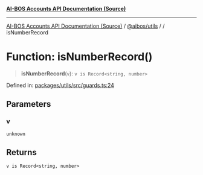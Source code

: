 [**AI-BOS Accounts API Documentation (Source)**](../../../README.md)

***

[AI-BOS Accounts API Documentation (Source)](../../../README.md) / [@aibos/utils](../README.md) / [](../README.md) / isNumberRecord

# Function: isNumberRecord()

> **isNumberRecord**(`v`): `v is Record<string, number>`

Defined in: [packages/utils/src/guards.ts:24](https://github.com/pohlai88/accounts/blob/48103fb36d28b2b9bfb33472b6de2f719773cde9/packages/utils/src/guards.ts#L24)

## Parameters

### v

`unknown`

## Returns

`v is Record<string, number>`
